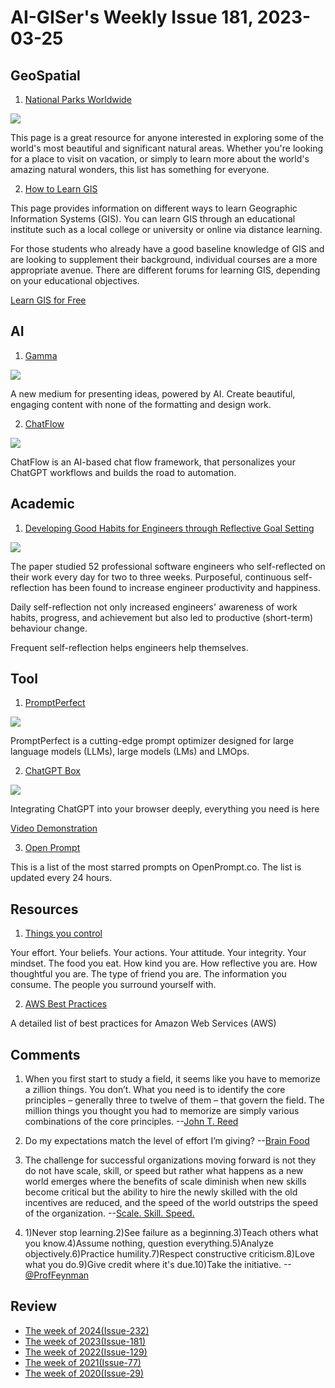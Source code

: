 # AI-GISer's Weekly Issue 181, 2023-03-25

## GeoSpatial

1. [National Parks Worldwide](https://travelermap.net/national-parks)

![](https://imgs.zhubai.love/c1c47f8413ba4b32950453d88c24290d_2192261542853668864.png)

This page is a great resource for anyone interested in exploring some of the world's most beautiful and significant natural areas. Whether you're looking for a place to visit on vacation, or simply to learn more about the world's amazing natural wonders, this list has something for everyone.

2. [How to Learn GIS](https://www.gislounge.com/learning-gis-resources-for-gis-training/)

This page provides information on different ways to learn Geographic Information Systems (GIS). You can learn GIS through an educational institute such as a local college or university or online via distance learning.

For those students who already have a good baseline knowledge of GIS and are looking to supplement their background, individual courses are a more appropriate avenue. There are different forums for learning GIS, depending on your educational objectives.

[Learn GIS for Free](https://www.gislounge.com/learn-gis-for-free/)

## AI

1. [Gamma](https://gamma.app/)

![](https://ph-files.imgix.net/c0624464-a0bd-4103-940c-5d8270af21e6.png?auto=compress&codec=mozjpeg&cs=strip&auto=format&w=388&h=220&fit=max&dpr=1)

A new medium for presenting ideas, powered by AI. Create beautiful, engaging content with none of the formatting and design work.

2. [ChatFlow](https://github.com/prompt-engineering/chat-flow)

![](https://github.com/prompt-engineering/chat-flow/raw/master/docs/screenshot.jpeg)

ChatFlow is an AI-based chat flow framework, that personalizes your ChatGPT workflows and builds the road to automation.

## Academic

1. [Developing Good Habits for Engineers through Reflective Goal Setting](https://unbug.github.io/Enabling-Good-Work-Habits-in-Software-Developers-through-Reflective-Goal-Setting/)

![](https://unbug.github.io/assets/images/screenshot-20230218-200745.jpg)

The paper studied 52 professional software engineers who self-reflected on their work every day for two to three weeks. Purposeful, continuous self-reflection has been found to increase engineer productivity and happiness.

Daily self-reflection not only increased engineers' awareness of work habits, progress, and achievement but also led to productive (short-term) behaviour change.

Frequent self-reflection helps engineers help themselves.

## Tool

1. [PromptPerfect](https://promptperfect.jina.ai/)

![](https://promptperfect.jina.ai/dark-banner.png)

PromptPerfect is a cutting-edge prompt optimizer designed for large language models (LLMs), large models (LMs) and LMOps.

2. [ChatGPT Box](https://github.com/josStorer/chatGPTBox)

![](https://github.com/josStorer/chatGPTBox/raw/master/screenshots/preview_github_rightclickmenu.jpg)

Integrating ChatGPT into your browser deeply, everything you need is here

[Video Demonstration](https://www.youtube.com/watch?v=E1smDxJvTRs)

3. [Open Prompt](https://openprompt.co/)

This is a list of the most starred prompts on OpenPrompt.co. The list is updated every 24 hours.

## Resources

1. [Things you control](https://fs.blog/brain-food/march-19-2023/)

Your effort.
Your beliefs.
Your actions.
Your attitude.
Your integrity.
Your mindset.
The food you eat.
How kind you are.
How reflective you are.
How thoughtful you are.
The type of friend you are.
The information you consume.
The people you surround yourself with.

2. [AWS Best Practices](https://roadmap.sh/best-practices/aws)

A detailed list of best practices for Amazon Web Services (AWS)

## Comments

1. When you first start to study a field, it seems like you have to memorize a zillion things. You don’t. What you need is to identify the core principles – generally three to twelve of them – that govern the field. The million things you thought you had to memorize are simply various combinations of the core principles.
   --[John T. Reed](https://geni.us/U2nXYk3)

2. Do my expectations match the level of effort I’m giving? --[Brain Food](https://fs.blog/brain-food/march-26-2023/)

3. The challenge for successful organizations moving forward is not they do not have scale, skill, or speed but rather what happens as a new world emerges where the benefits of scale diminish when new skills become critical but the ability to hire the newly skilled with the old incentives are reduced, and the speed of the world outstrips the speed of the organization.
   --[Scale. Skill. Speed.](https://softwareleadweekly.us6.list-manage.com/track/click?u=1a258e0fefbb23214c59c5a8d&id=616be0a465&e=b1367de9f9)

4. 1)Never stop learning.2)See failure as a beginning.3)Teach others what you know.4)Assume nothing, question everything.5)Analyze objectively.6)Practice humility.7)Respect constructive criticism.8)Love what you do.9)Give credit where it's due.10)Take the initiative.
   --[@ProfFeynman](https://softwareleadweekly.us6.list-manage.com/track/click?u=1a258e0fefbb23214c59c5a8d&id=bd577763f1&e=b1367de9f9)

## Review

- [The week of 2024(Issue-232)](../2024/issue-232.md)
- [The week of 2023(Issue-181)](../2023/issue-181.md)
- [The week of 2022(Issue-129)](../2022/issue-129.md)
- [The week of 2021(Issue-77)](../2021/issue-77.md)
- [The week of 2020(Issue-29)](../2020/issue-29.md)
